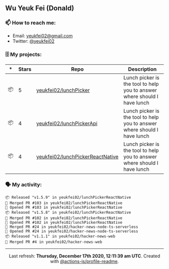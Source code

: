 ## Wu Yeuk Fei (Donald)

### 📫 How to reach me:

- Email: [yeukfei02@gmail.com](yeukfei02@gmail.com)
- Twitter: [@yeukfei02](https://twitter.com/yeukfei02)

### 🗄 My projects:

|*|Stars|Repo|Description|
|---|---|---|---|
| 📦 | 5 | [yeukfei02/lunchPicker](https://github.com/yeukfei02/lunchPicker) | Lunch picker is the tool to help you to answer where should I have lunch |
| 📦 | 4 | [yeukfei02/lunchPickerApi](https://github.com/yeukfei02/lunchPickerApi) | Lunch picker is the tool to help you to answer where should I have lunch |
| 📦 | 4 | [yeukfei02/lunchPickerReactNative](https://github.com/yeukfei02/lunchPickerReactNative) | Lunch picker is the tool to help you to answer where should I have lunch |

### 🗣 My activity:

```
📦 Released "v1.5.9" in yeukfei02/lunchPickerReactNative
🎉 Merged PR #103 in yeukfei02/lunchPickerReactNative
💪 Opened PR #103 in yeukfei02/lunchPickerReactNative
📦 Released "v1.5.8" in yeukfei02/lunchPickerReactNative
🎉 Merged PR #102 in yeukfei02/lunchPickerReactNative
💪 Opened PR #102 in yeukfei02/lunchPickerReactNative
🎉 Merged PR #24 in yeukfei02/hacker-news-node-ts-serverless
💪 Opened PR #24 in yeukfei02/hacker-news-node-ts-serverless
📦 Released "v1.1.1" in yeukfei02/hacker-news-web
🎉 Merged PR #4 in yeukfei02/hacker-news-web
```

<!-- <img src="https://github-readme-stats.vercel.app/api?username=yeukfei02&show_icons=true&count_private=true&theme=radical" />

<img src="https://github-readme-stats.vercel.app/api/top-langs/?username=yeukfei02&theme=radical" /> -->

---

<p align="center">Last refresh: <b>Thursday, December 17th 2020, 12:11:39 am UTC</b>. Created with <a href=https://github.com/marketplace/actions/profile-readme>@actions-js/profile-readme</a>.</p>
